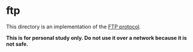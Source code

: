 # ftp

This directory is an implementation of the [FTP protocol](https://www.rfc-editor.org/rfc/rfc959).

__This is for personal study only.
Do not use it over a network because it is not safe.__